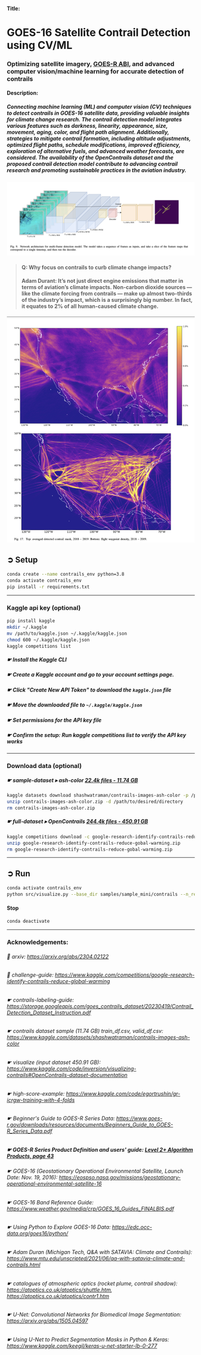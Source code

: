 #### Title:
# GOES-16 Satellite Contrail Detection using CV/ML

### Optimizing satellite imagery, [GOES-R ABI](https://www.star.nesdis.noaa.gov/goes/index.php), and advanced computer vision/machine learning for accurate detection of contrails


#### Description:

##### Connecting machine learning (ML) and computer vision (CV) techniques to detect contrails in GOES-16 satellite data, providing valuable insights for climate change research. The contrail detection model integrates various features such as darkness, linearity, appearance, size, movement, aging, color, and flight path alignment. Additionally, strategies to mitigate contrail formation, including altitude adjustments, optimized flight paths, schedule modifications, improved efficiency, exploration of alternative fuels, and advanced weather forecasts, are considered. The availability of the OpenContrails dataset and the proposed contrail detection model contribute to advancing contrail research and promoting sustainable practices in the aviation industry.

![network-architecture](documentation/images/network-architecture.png)

> #### Q: Why focus on contrails to curb climate change impacts?
> #### Adam Durant: It’s not just direct engine emissions that matter in terms of aviation’s climate impacts. Non-carbon dioxide sources — like the climate forcing from contrails — make up almost two-thirds of the industry’s impact, which is a surprisingly big number. In fact, it equates to 2% of all human-caused climate change.
![detected-contrails-flights](documentation/images/detected-contrails-flights.png)

## ➲ Setup
```bash
conda create --name contrails_env python=3.8
conda activate contrails_env
pip install -r requirements.txt
```
---
### Kaggle api key (optional)
```bash
pip install kaggle
mkdir ~/.kaggle
mv /path/to/kaggle.json ~/.kaggle/kaggle.json
chmod 600 ~/.kaggle/kaggle.json
kaggle competitions list
```
##### ☛ Install the Kaggle CLI
##### ☛ Create a Kaggle account and go to your account settings page.
##### ☛ Click "Create New API Token" to download the `kaggle.json` file 
##### ☛  Move the downloaded file to `~/.kaggle/kaggle.json`
##### ☛ Set permissions for the API key file
##### ☛ Confirm the setup: Run kaggle competitions list to verify the API key works
---
### Download data (optional)
##### ☛ sample-dataset ▸ ash-color [22.4k files - 11.74 GB](https://www.kaggle.com/shashwatraman/contrails-images-ash-color)
```bash 
kaggle datasets download shashwatraman/contrails-images-ash-color -p /path/to/desired/directory
unzip contrails-images-ash-color.zip -d /path/to/desired/directory
rm contrails-images-ash-color.zip
```
##### ☛ full-dataset  ▸  OpenContrails [244.4k files - 450.91 GB](https://arxiv.org/pdf/2304.02122.pdf)

```bash
kaggle competitions download -c google-research-identify-contrails-reduce-gobal-warming
unzip google-research-identify-contrails-reduce-gobal-warming.zip
rm google-research-identify-contrails-reduce-gobal-warming.zip
```
---

## ➲ Run
```bash
conda activate contrails_env
python src/visualize.py --base_dir samples/sample_mini/contrails --n_records 5 --n_times_before 4
```
#### Stop
```bash
conda deactivate
```
---
### Acknowledgements:

###### 📌 arxiv: https://arxiv.org/abs/2304.02122
###### 📌 challenge-guide: https://www.kaggle.com/competitions/google-research-identify-contrails-reduce-global-warming
###### ☛ contrails-labeling-guide: https://storage.googleapis.com/goes_contrails_dataset/20230419/Contrail_Detection_Dataset_Instruction.pdf
###### ☛ contrails dataset sample (11.74 GB) train_df.csv, valid_df.csv: https://www.kaggle.com/datasets/shashwatraman/contrails-images-ash-color
###### ☛ visualize (input dataset 450.91 GB): https://www.kaggle.com/code/inversion/visualizing-contrails#OpenContrails-dataset-documentation
###### ☛ high-score-example: https://www.kaggle.com/code/egortrushin/gr-icrgw-training-with-4-folds
###### ☛ Beginner's Guide to GOES-R Series Data: https://www.goes-r.gov/downloads/resources/documents/Beginners_Guide_to_GOES-R_Series_Data.pdf
##### ☛ GOES-R Series Product Definition and users' guide: [Level 2+ Algorithm Products, page 43](https://www.goes-r.gov/products/docs/PUG-L2+-vol5.pdf)

###### ☛ GOES-16 (Geostationary Operational Environmental Satellite, Launch Date: Nov. 19, 2016): https://eospso.nasa.gov/missions/geostationary-operational-environmental-satellite-16
###### ☛ GOES-16 Band Reference Guide: https://www.weather.gov/media/crp/GOES_16_Guides_FINALBIS.pdf
###### ☛ Using Python to Explore GOES-16 Data: https://edc.occ-data.org/goes16/python/
###### ☛ Adam Duran (Michigan Tech, Q&A with SATAVIA: Climate and Contrails): https://www.mtu.edu/unscripted/2021/06/qa-with-satavia-climate-and-contrails.html
###### ☛ catalogues of atmospheric optics (rocket plume, contrail shadow): https://atoptics.co.uk/atoptics/shuttle.htm, https://atoptics.co.uk/atoptics/contr1.htm
###### ☛  U-Net: Convolutional Networks for Biomedical Image Segmentation: https://arxiv.org/abs/1505.04597
###### ☛ Using U-Net to Predict Segmentation Masks in Python & Keras: https://www.kaggle.com/keegil/keras-u-net-starter-lb-0-277